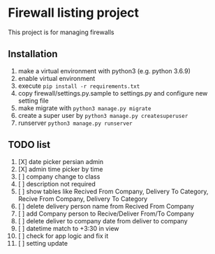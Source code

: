 # Firewall listing project
This project is for managing firewalls

## Installation 

1. make a virtual environment with python3 (e.g. python 3.6.9)
2. enable virtual environment 
3. execute `pip install -r requirements.txt`
4. copy firewall/settings.py.sample to settings.py and configure new setting file
5. make migrate with `python3 manage.py migrate`
6. create a super user by `python3 manage.py createsuperuser`
7. runserver `python3 manage.py runserver`

## TODO list

1. [X] date picker persian admin
2. [X] admin time picker by time
3. [ ] company change to class
4. [ ] description not required
5. [ ] show tables like Recived From Company, Delivery To Category, Recive From Company, Delivery To Category
6. [ ] delete delivery person name from Recived From Company
7. [ ] add Company person to Recive/Deliver From/To Company
9. [ ] delete deliver to company date from deliver to company
10. [ ] datetime match to +3:30 in view 
11. [ ] check for app logic and fix it
12. [ ] setting update